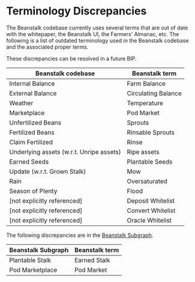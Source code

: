 # Terminology Discrepancies

The Beanstalk codebase currently uses several terms that are out of date with the whitepaper, the Beanstalk UI, the Farmers' Almanac, etc. The following is a list of outdated terminology used in the Beanstalk codebase and the associated proper terms.

These discrepancies can be resolved in a future BIP.

| Beanstalk codebase                       | Beanstalk term      |
| ---------------------------------------- | ------------------- |
| Internal Balance                         | Farm Balance        |
| External Balance                         | Circulating Balance |
| Weather                                  | Temperature         |
| Marketplace                              | Pod Market          |
| Unfertilized Beans                       | Sprouts             |
| Fertilized Beans                         | Rinsable Sprouts    |
| Claim Fertilized                         | Rinse               |
| Underlying assets (w.r.t. Unripe assets) | Ripe assets         |
| Earned Seeds                             | Plantable Seeds     |
| Update (w.r.t. Grown Stalk)              | Mow                 |
| Rain                                     | Oversaturated       |
| Season of Plenty                         | Flood               |
| \[not explicitly referenced]             | Deposit Whitelist   |
| \[not explicitly referenced]             | Convert Whitelist   |
| \[not explicitly referenced]             | Oracle Whitelist    |

The following discrepancies are in the [Beanstalk Subgraph](../subgraph/overview.md).

| Beanstalk Subgraph | Beanstalk term |
| ------------------ | -------------- |
| Plantable Stalk    | Earned Stalk   |
| Pod Marketplace    | Pod Market     |
